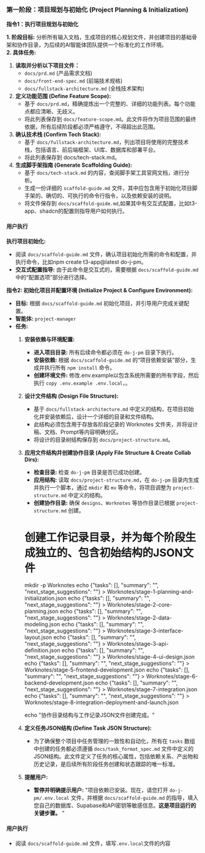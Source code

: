 ### **第一阶段：项目规划与初始化 (Project Planning & Initialization)**

**指令1：执行项目规划与初始化**

**1. 阶段目标:**
分析所有输入文档，生成项目的核心规划文件，并创建项目的基础骨架和协作目录，为后续的AI智能体团队提供一个标准化的工作环境。  
**2. 具体任务:**

1. **读取并分析以下项目文件：**  
   * `docs/prd.md` (产品需求文档)  
   * `docs/front-end-spec.md` (前端技术规格)  
   * `docs/fullstack-architecture.md` (全栈技术架构)  
2. **定义功能范围 (Define Feature Scope):**  
   * 基于 `docs/prd.md`，精确提炼出一个完整的、详细的功能列表。每个功能点都应清晰、无歧义。  
   * 将此列表保存到 `docs/feature-scope.md`。此文件将作为项目范围的最终依据，所有后续阶段都必须严格遵守，不得超出此范围。  
3. **确认技术栈 (Confirm Tech Stack):**  
   * 基于 `docs/fullstack-architecture.md`，列出项目将使用的完整技术栈，包括语言、前后端框架、UI库、数据库和部署平台。  
   * 将此列表保存到 docs/tech-stack.md。  
4. **生成脚手架指南 (Generate Scaffolding Guide):**  
   * 基于 `docs/tech-stack.md` 的内容，查阅脚手架工具官网文档，进行分析。
   * 生成一份详细的 `scaffold-guide.md` 文件，其中应包含用于初始化项目脚手架的、确切的、可执行的命令行指令，以及依赖安装的说明。
   * 将文件保存到 `docs/scaffold-guide.md`,如果其中有交互式配置，比如t3-app、shadcn的配置则指导用户如何执行。

#### 用户执行
**执行项目初始化:**
  * 阅读 `docs/scaffold-guide.md` 文件，确认项目初始化所需的命令和配置，并执行命令，比如npm create t3-app@latest do-j-pm。
  * **交互式配置指导:** 由于此命令是交互式的，需要根据 `docs/scaffold-guide.md` 中的“配置选项”部分进行选择。

**指令2: 初始化项目并配置环境 (Initialize Project & Configure Environment):**

* **目标:** 根据 `docs/scaffold-guide.md` 初始化项目，并引导用户完成关键配置。
* **智能体:** `project-manager`
* **任务:**
  1. **安装依赖与环境配置:**
     * **进入项目目录:** 所有后续命令都必须在 `do-j-pm` 目录下执行。
     * **安装依赖:** 根据 `docs/scaffold-guide.md` 的“项目依赖安装”部分，生成并执行所有 `npm install` 命令。
     * **创建环境文件:** 修改.env.example以包含系统所需要的所有字段，然后执行 `copy .env.example .env.local`，。
  2. **设计文件结构 (Design File Structure):**
     * 基于 `docs/fullstack-architecture.md` 中定义的结构，在项目初始化并安装依赖后，设计一个详细的目录和文件结构。
     * 此结构必须包含用于存放各阶段记录的 Worknotes 文件夹，并将设计稿、文档、Prompt等内容明确分区。
     * 将设计的目录树结构保存到 `docs/project-structure.md`。
  3. **应用文件结构并创建协作目录 (Apply File Structure & Create Collab Dirs):**
     * **检查目录:** 检查 `do-j-pm` 目录是否已成功创建。
     * **应用结构:** 读取 `docs/project-structure.md`，在 `do-j-pm` 目录内生成并执行一个脚本，通过 `mkdir` 和 `mv` 等命令，将项目调整为 `project-structure.md` 中定义的结构。
     * **创建协作目录:** 确保 `designs`、`Worknotes` 等协作目录已根据 `project-structure.md` 创建。

     # 创建工作记录目录，并为每个阶段生成独立的、包含初始结构的JSON文件
     mkdir -p Worknotes
     echo {"tasks": [], "summary": "", "next_stage_suggestions": ""} > Worknotes/stage-1-planning-and-initialization.json
     echo {"tasks": [], "summary": "", "next_stage_suggestions": ""} > Worknotes/stage-2-core-planning.json
     echo {"tasks": [], "summary": "", "next_stage_suggestions": ""} > Worknotes/stage-2-data-modeling.json
     echo {"tasks": [], "summary": "", "next_stage_suggestions": ""} > Worknotes/stage-3-interface-layout.json
     echo {"tasks": [], "summary": "", "next_stage_suggestions": ""} > Worknotes/stage-3-api-definition.json
     echo {"tasks": [], "summary": "", "next_stage_suggestions": ""} > Worknotes/stage-4-ui-design.json
     echo {"tasks": [], "summary": "", "next_stage_suggestions": ""} > Worknotes/stage-5-frontend-development.json
     echo {"tasks": [], "summary": "", "next_stage_suggestions": ""} > Worknotes/stage-6-backend-development.json
     echo {"tasks": [], "summary": "", "next_stage_suggestions": ""} > Worknotes/stage-7-integration.json
     echo {"tasks": [], "summary": "", "next_stage_suggestions": ""} > Worknotes/stage-8-integration-deployment-and-launch.json

     echo "协作目录结构与工作记录JSON文件创建完成。"
  4. **定义任务JSON结构 (Define Task JSON Structure):**
     * 为了确保整个项目中任务管理的一致性和自动化，所有在 `tasks` 数组中创建的任务都必须遵循 `docs/task_format_spec.md` 文件中定义的JSON结构。此文件定义了任务的核心属性，包括依赖关系、产出物和历史记录，是后续所有阶段任务创建和状态跟踪的唯一标准。
  5. **提醒用户:**
     * **暂停并明确提示用户:** "项目依赖已安装。现在，请您打开 `do-j-pm/.env.local` 文件，并根据 `docs/scaffold-guide.md` 的指导，填入您自己的数据库、Supabase和API密钥等敏感信息。**这是项目运行的关键步骤。** "

#### 用户执行
  * 阅读 `docs/scaffold-guide.md` 文件，填写`.env.local`文件的内容